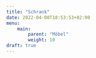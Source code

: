 ```yaml
---
title: "Schrank"
date: 2022-04-08T18:53:53+02:00
menu:
    main:
        parent: "Möbel"
        weight: 10
draft: true
---
```


